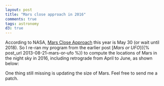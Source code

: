 ```yaml
---
layout: post
title: "Mars close approach in 2016"
comments: true
tags: astronomy
d3: true
---
```


According to NASA,
[Mars Close Approach](http://mars.nasa.gov/allaboutmars/nightsky/mars-close-approach/)
this year is May 30 (or wait until 2018).
So I re-ran my program from the earlier post
[_Mars or UFO_]({% post_url 2013-08-21-mars-or-ufo %})
to compute the locations of Mars in the night sky in 2016,
including retrograde from April to June, as shown below:

<center>
<div id="mars2016" title="Mars (2016)"></div>
</center>

One thing still missing is updating the size of Mars.
Feel free to send me a patch.

<script src="/{{ site.code_dir }}/ti/ti.js"></script>
<script>
ti.load("#mars2016", {
  width: 800,
  height: 450,
  margin: {top: 10, left: 10},
  stars: {
    src: "/{{ site.code_dir }}/ti/stars.txt",
    map: ["Libra", "Scorpius", "Sagittarius", "Capricornus"],
  },
  planets: [{
    src: "/{{ site.code_dir }}/ti/mars2016.txt",
    attr: ti.marsAttr,
  }],
  duration: 20,
});
</script>
